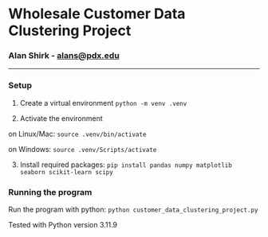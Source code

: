 # Wholesale Customer Data Clustering Project
### Alan Shirk - alans@pdx.edu

---

### Setup

1. Create a virtual environment
```python -m venv .venv```

2. Activate the environment

on Linux/Mac:
```source .venv/bin/activate```

on Windows:
```source .venv/Scripts/activate```

3. Install required packages:
```pip install pandas numpy matplotlib seaborn scikit-learn scipy```

### Running the program

Run the program with python:
```python customer_data_clustering_project.py```

Tested with Python version 3.11.9
